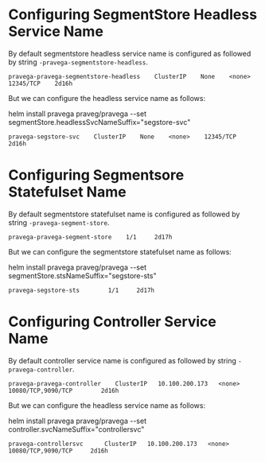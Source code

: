 # Configuring SegmentStore Headless Service Name

By default segmentstore headless service name is configured as <pravegaclustername> followed by string `-pravega-segmentstore-headless`.

```
pravega-pravega-segmentstore-headless    ClusterIP    None    <none>    12345/TCP    2d16h

```
But we can configure the headless service name as follows:

helm install pravega praveg/pravega --set segmentStore.headlessSvcNameSuffix="segstore-svc"

```
pravega-segstore-svc    ClusterIP    None    <none>    12345/TCP    2d16h

```
# Configuring Segmentsore Statefulset Name

By default segmentstore statefulset name  is configured as <pravegaclustername> followed by string `-pravega-segment-store`.

```
pravega-pravega-segment-store    1/1     2d17h

```
But we can configure the segmentstore statefulset name  as follows:

helm install pravega praveg/pravega --set segmentStore.stsNameSuffix="segstore-sts"

```
pravega-segstore-sts        1/1     2d17h

```

# Configuring Controller Service Name

By default controller service name is configured as <pravegaclustername> followed by string `-pravega-controller`.

```
pravega-pravega-controller    ClusterIP   10.100.200.173   <none>        10080/TCP,9090/TCP        2d16h

```
But we can configure the headless service name as follows:

helm install pravega praveg/pravega --set controller.svcNameSuffix="controllersvc"

```
pravega-controllersvc      ClusterIP   10.100.200.173   <none>        10080/TCP,9090/TCP     2d16h

```
